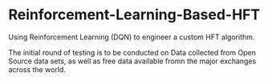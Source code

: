 # Reinforcement-Learning-Based-HFT
Using Reinforcement Learning (DQN) to engineer a custom HFT algorithm.

The initial round of testing is to be conducted on Data collected from Open Source data sets, as well as free data available fromn the major exchanges across the world.


